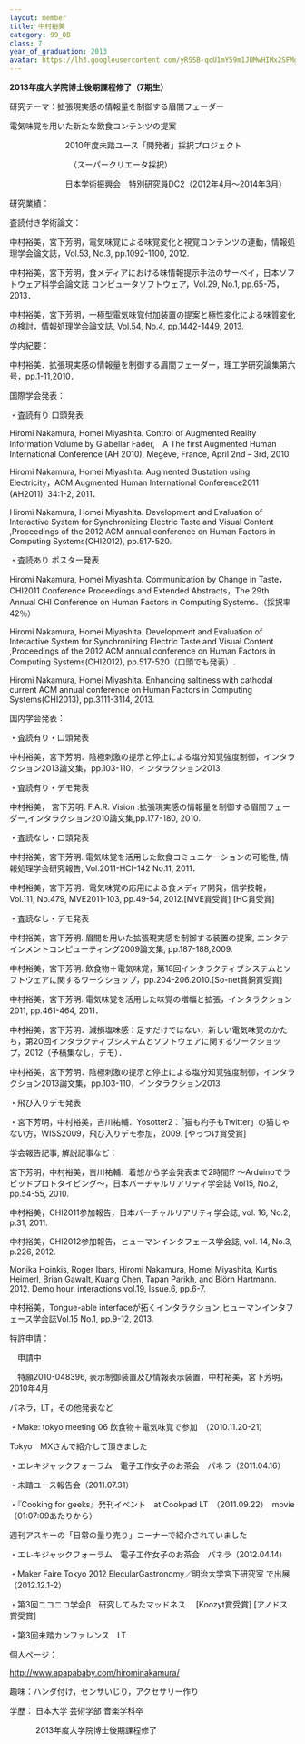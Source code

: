 ```yaml
---
layout: member
title: 中村裕美
category: 99_OB
class: 7
year_of_graduation: 2013
avatar: https://lh3.googleusercontent.com/yRSSB-qcU1mY59m1JUMwHIMx2SFMgK5PSBkB5-2SPtoWdyXPJHtRZGt70yExcFy_BDDaRIMU2wEqm24341OUykY4vRhiE5l56-Q_4M8RqXkVOxDqhFwHjfaLSuyyrxLWzKS9T8OolA3m6favNZTXhySmT_NBU22_ejURNVlRnX0QRYTFVIOdTSOHHTl_20hqBa3Pp3k7_1MWKXUwwb9a6P8Bkhl61bm_F71kLz0icJM_FtMrACb-Bb8Usg8pmOA1Ft6uxKgY0U6d5MvGBcY-kPuI5cRRuxL2tg1NPPMcrUV2weItHDJW3cESFIbWgzjkPlGO2dXgv7d5BCmMI5ypSb72WapzYAwzBOXM5wtp9o0YJvKXTOpb6IoI6LVUa6oQ81uRSuO-XCVsANkG6n8Ih8ppxUsLZtE0fY2PWfAGg6F0Ejd_UEiynySsji-uDpDyj4XgFzlKeG7-inKa6XmdbpSQIN7a0PHldET5gqmgcSRBblo5092hNJQLS3JQI0mrk_cYif27-fn2D_jhb2P37jVX8s8P-aWIoyG-kDTD1JX4gfqO9cm3suDDdpIqtclaNMUcN6R2g3TDDI7moS1SVCvAAIkeqsigQ-Fn2wBAyHpVUrvPyGmqjcR1EiiZ9n37XAgxzokJUGA-nuLbXMMyCmcuo_mqPwvWzyM6=p-s300
---
```

**2013年度大学院博士後期課程修了（7期生）**

研究テーマ：拡張現実感の情報量を制御する眉間フェーダー

電気味覚を用いた新たな飲食コンテンツの提案

　　　　　　　2010年度未踏ユース「開発者」採択プロジェクト

　　　　　　　　（スーパークリエータ採択）

　　　　　　　日本学術振興会　特別研究員DC2（2012年4月～2014年3月）



研究業績：

査読付き学術論文：

中村裕美，宮下芳明，電気味覚による味覚変化と視覚コンテンツの連動，情報処理学会論文誌，Vol.53, No.3, pp.1092-1100, 2012.

中村裕美，宮下芳明，食メディアにおける味情報提示手法のサーベイ，日本ソフトウェア科学会論文誌 コンピュータソフトウェア，Vol.29, No.1, pp.65-75，2013．

中村裕美，宮下芳明，一極型電気味覚付加装置の提案と極性変化による味質変化の検討，情報処理学会論文誌, Vol.54, No.4, pp.1442-1449, 2013.

学内紀要：

中村裕美．拡張現実感の情報量を制御する眉間フェーダー，理工学研究論集第六号，pp.1-11,2010．

国際学会発表：

・査読有り 口頭発表

Hiromi Nakamura, Homei Miyashita. Control of Augmented Reality Information Volume by Glabellar Fader,　A The first Augmented Human International Conference (AH 2010), Megève, France, April 2nd – 3rd, 2010.

Hiromi Nakamura, Homei Miyashita. Augmented Gustation using Electricity，ACM Augmented Human International Conference2011 (AH2011), 34:1-2, 2011．

Hiromi Nakamura, Homei Miyashita. Development and Evaluation of Interactive System for Synchronizing Electric Taste and Visual Content ,Proceedings of the 2012 ACM annual conference on Human Factors in Computing Systems(CHI2012), pp.517-520.

・査読あり ポスター発表

Hiromi Nakamura, Homei Miyashita. Communication by Change in Taste，CHI2011 Conference Proceedings and Extended Abstracts，The 29th Annual CHI Conference on Human Factors in Computing Systems．（採択率42％）

Hiromi Nakamura, Homei Miyashita. Development and Evaluation of Interactive System for Synchronizing Electric Taste and Visual Content ,Proceedings of the 2012 ACM annual conference on Human Factors in Computing Systems(CHI2012), pp.517-520（口頭でも発表）.

Hiromi Nakamura, Homei Miyashita. Enhancing saltiness with cathodal current ACM annual conference on Human Factors in Computing Systems(CHI2013), pp.3111-3114, 2013.

国内学会発表：

・査読有り・口頭発表

中村裕美，宮下芳明．陰極刺激の提示と停止による塩分知覚強度制御，インタラクション2013論文集，pp.103-110，インタラクション2013.

・査読有り・デモ発表

中村裕美， 宮下芳明. F.A.R. Vision :拡張現実感の情報量を制御する眉間フェーダー,インタラクション2010論文集,pp.177-180, 2010.

・査読なし・口頭発表

中村裕美，宮下芳明. 電気味覚を活用した飲食コミュニケーションの可能性, 情報処理学会研究報告, Vol.2011-HCI-142 No.11, 2011．

中村裕美，宮下芳明．電気味覚の応用による食メディア開発，信学技報，Vol.111, No.479, MVE2011-103, pp.49-54, 2012.[MVE賞受賞] [HC賞受賞]

・査読なし・デモ発表

中村裕美，宮下芳明. 眉間を用いた拡張現実感を制御する装置の提案, エンタテインメントコンピューティング2009論文集, pp.187-188,2009.

中村裕美，宮下芳明. 飲食物＋電気味覚，第18回インタラクティブシステムとソフトウェアに関するワークショップ，pp.204-206.2010.[So-net賞銅賞受賞]

中村裕美，宮下芳明. 電気味覚を活用した味覚の増幅と拡張，インタラクション2011, pp.461-464, 2011．

中村裕美，宮下芳明．減損塩味感：足すだけではない，新しい電気味覚のかたち，第20回インタラクティブシステムとソフトウェアに関するワークショップ，2012（予稿集なし，デモ）．

中村裕美，宮下芳明．陰極刺激の提示と停止による塩分知覚強度制御，インタラクション2013論文集，pp.103-110，インタラクション2013.

・飛び入りデモ発表

・宮下芳明，中村裕美，吉川祐輔．Yosotter2：「猫も杓子もTwitter」の猫じゃない方，WISS2009，飛び入りデモ参加，2009. [やっつけ賞受賞]

学会報告記事, 解説記事など：

宮下芳明，中村裕美，吉川祐輔．着想から学会発表まで2時間!? ～Arduinoでラピッドプロトタイピング～，日本バーチャルリアリティ学会誌 Vol15, No.2, pp.54-55, 2010.

中村裕美，CHI2011参加報告，日本バーチャルリアリティ学会誌, vol. 16, No.2, p.31, 2011.

中村裕美，CHI2012参加報告，ヒューマンインタフェース学会誌, vol. 14, No.3, p.226, 2012.

Monika Hoinkis, Roger Ibars, Hiromi Nakamura, Homei Miyashita, Kurtis Heimerl, Brian Gawalt, Kuang Chen, Tapan Parikh, and Björn Hartmann. 2012. Demo hour. interactions vol.19, Issue.6, pp.6-7.

中村裕美，Tongue-able interfaceが拓くインタラクション,ヒューマンインタフェース学会誌Vol.15 No.1, pp.9-12, 2013.　

特許申請：

　申請中

　特願2010-048396, 表示制御装置及び情報表示装置，中村裕美，宮下芳明，2010年4月

パネラ，LT，その他発表など

・Make: tokyo meeting 06 飲食物＋電気味覚で参加　（2010.11.20-21）

Tokyo　MXさんで紹介して頂きました

・エレキジャックフォーラム　電子工作女子のお茶会　パネラ（2011.04.16）

・未踏ユース報告会（2011.07.31）

・『Cooking for geeks』発刊イベント　at Cookpad LT　（2011.09.22）　movie（01:07:09あたりから）

週刊アスキーの「日常の量り売り」コーナーで紹介されていました

・エレキジャックフォーラム　電子工作女子のお茶会　パネラ（2012.04.14）

・Maker Faire Tokyo 2012 ElecularGastronomy／明治大学宮下研究室 で出展（2012.12.1-2）

・第3回ニコニコ学会β　研究してみたマッドネス　 [Koozyt賞受賞] [アノドス賞受賞]

・第3回未踏カンファレンス　LT

個人ページ：



http://www.apapababy.com/hirominakamura/



趣味：ハンダ付け，センサいじり，アクセサリー作り

学歴： 日本大学 芸術学部 音楽学科卒

　　　 2013年度大学院博士後期課程修了

